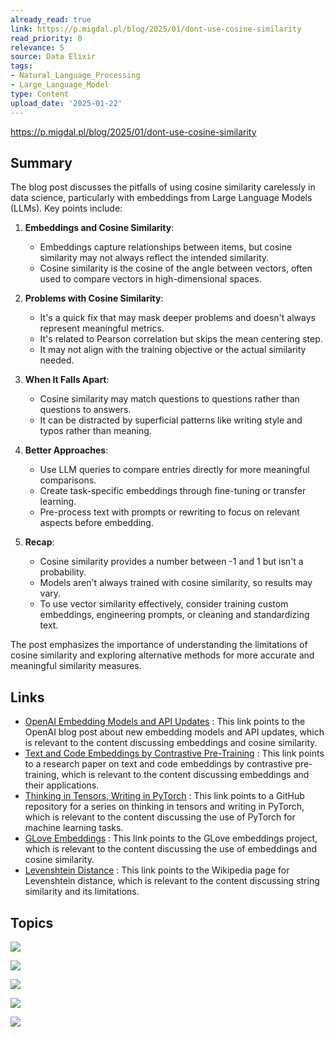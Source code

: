 ```yaml
---
already_read: true
link: https://p.migdal.pl/blog/2025/01/dont-use-cosine-similarity
read_priority: 0
relevance: 5
source: Data Elixir
tags:
- Natural_Language_Processing
- Large_Language_Model
type: Content
upload_date: '2025-01-22'
---
```


https://p.migdal.pl/blog/2025/01/dont-use-cosine-similarity
## Summary

The blog post discusses the pitfalls of using cosine similarity carelessly in data science, particularly with embeddings from Large Language Models (LLMs). Key points include:

1. **Embeddings and Cosine Similarity**:
   - Embeddings capture relationships between items, but cosine similarity may not always reflect the intended similarity.
   - Cosine similarity is the cosine of the angle between vectors, often used to compare vectors in high-dimensional spaces.

2. **Problems with Cosine Similarity**:
   - It's a quick fix that may mask deeper problems and doesn't always represent meaningful metrics.
   - It's related to Pearson correlation but skips the mean centering step.
   - It may not align with the training objective or the actual similarity needed.

3. **When It Falls Apart**:
   - Cosine similarity may match questions to questions rather than questions to answers.
   - It can be distracted by superficial patterns like writing style and typos rather than meaning.

4. **Better Approaches**:
   - Use LLM queries to compare entries directly for more meaningful comparisons.
   - Create task-specific embeddings through fine-tuning or transfer learning.
   - Pre-process text with prompts or rewriting to focus on relevant aspects before embedding.

5. **Recap**:
   - Cosine similarity provides a number between -1 and 1 but isn't a probability.
   - Models aren't always trained with cosine similarity, so results may vary.
   - To use vector similarity effectively, consider training custom embeddings, engineering prompts, or cleaning and standardizing text.

The post emphasizes the importance of understanding the limitations of cosine similarity and exploring alternative methods for more accurate and meaningful similarity measures.
## Links

- [OpenAI Embedding Models and API Updates](https://openai.com/index/new-embedding-models-and-api-updates/) : This link points to the OpenAI blog post about new embedding models and API updates, which is relevant to the content discussing embeddings and cosine similarity.
- [Text and Code Embeddings by Contrastive Pre-Training](https://cdn.openai.com/papers/Text_and_Code_Embeddings_by_Contrastive_Pre_Training.pdf) : This link points to a research paper on text and code embeddings by contrastive pre-training, which is relevant to the content discussing embeddings and their applications.
- [Thinking in Tensors, Writing in PyTorch](https://github.com/stared/thinking-in-tensors-writing-in-pytorch) : This link points to a GitHub repository for a series on thinking in tensors and writing in PyTorch, which is relevant to the content discussing the use of PyTorch for machine learning tasks.
- [GLove Embeddings](https://nlp.stanford.edu/projects/glove/) : This link points to the GLove embeddings project, which is relevant to the content discussing the use of embeddings and cosine similarity.
- [Levenshtein Distance](https://en.wikipedia.org/wiki/Levenshtein_distance) : This link points to the Wikipedia page for Levenshtein distance, which is relevant to the content discussing string similarity and its limitations.

## Topics

![](topics/Concept/Cosine%20Similarity)

![](topics/Concept/Sentence%20Embeddings)

![](topics/Concept/Retrieval%20Augmented%20Generation%20RAG)

![](topics/Concept/Embeddings)

![](topics/Concept/Prompt%20Engineering)